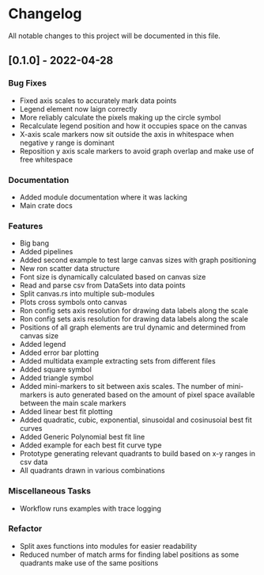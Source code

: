 # Changelog

All notable changes to this project will be documented in this file.

## [0.1.0] - 2022-04-28

### Bug Fixes

- Fixed axis scales to accurately mark data points
- Legend element now laign correctly
- More reliably calculate the pixels making up the circle symbol
- Recalculate legend position and how it occupies space on the canvas
- X-axis scale markers now sit outside the axis in whitespace when negative y range is dominant
- Reposition y axis scale markers to avoid graph overlap and make use of free whitespace

### Documentation

- Added module documentation where it was lacking
- Main crate docs

### Features

- Big bang
- Added pipelines
- Added second example to test large canvas sizes with graph positioning
- New ron scatter data structure
- Font size is dynamically calculated based on canvas size
- Read and parse csv from DataSets into data points
- Split canvas.rs into multiple sub-modules
- Plots cross symbols onto canvas
- Ron config sets axis resolution for drawing data labels along the scale
- Ron config sets axis resolution for drawing data labels along the scale
- Positions of all graph elements are trul dynamic and determined from canvas size
- Added legend
- Added error bar plotting
- Added multidata example extracting sets from different files
- Added square symbol
- Added triangle symbol
- Added mini-markers to sit between axis scales. The number of mini-markers is auto generated based on the amount of pixel space available between the main scale markers
- Added linear best fit plotting
- Added quadratic, cubic, exponential, sinusoidal and cosinusoial best fit curves
- Added Generic Polynomial best fit line
- Added example for each best fit curve type
- Prototype generating relevant quadrants to build based on x-y ranges in csv data
- All quadrants drawn in various combinations

### Miscellaneous Tasks

- Workflow runs examples with trace logging

### Refactor

- Split axes functions into modules for easier readability
- Reduced number of match arms for finding label positions as some quadrants make use of the same positions

<!-- generated by git-cliff -->
